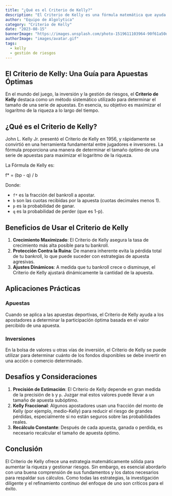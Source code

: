 ```yaml
---
title: "¿Qué es el Criterio de Kelly?"
description: "El Criterio de Kelly es una fórmula matemática que ayuda a los apostadores a determinar la cantidad óptima a apostar en una apuesta."
author: "Equipo de Algolytica"
category: "Criterio de Kelly"
date: "2023-08-15"
bannerImage: "https://images.unsplash.com/photo-1519611103964-90f61a50d3e6?ixlib=rb-4.0.3&ixid=MnwxMjA3fDB8MHxwaG90by1wYWdlfHx8fGVufDB8fHx8&auto=format&fit=crop&w=1168&q=80"
authorImage: "images/avatar.gif"
tags:
  - kelly
  - gestión de riesgos
---
```


## El Criterio de Kelly: Una Guía para Apuestas Óptimas

En el mundo del juego, la inversión y la gestión de riesgos, el **Criterio de Kelly** destaca como un método sistemático utilizado para determinar el tamaño de una serie de apuestas. En esencia, su objetivo es maximizar el logaritmo de la riqueza a lo largo del tiempo.

## ¿Qué es el Criterio de Kelly?

John L. Kelly Jr. presentó el Criterio de Kelly en 1956, y rápidamente se convirtió en una herramienta fundamental entre jugadores e inversores. La fórmula proporciona una manera de determinar el tamaño óptimo de una serie de apuestas para maximizar el logaritmo de la riqueza.

La Fórmula de Kelly es:

f\* = (bp - q) / b

Donde:

- `f*` es la fracción del bankroll a apostar.
- `b` son las cuotas recibidas por la apuesta (cuotas decimales menos 1).
- `p` es la probabilidad de ganar.
- `q` es la probabilidad de perder (que es 1-p).

## Beneficios de Usar el Criterio de Kelly

1. **Crecimiento Maximizado**: El Criterio de Kelly asegura la tasa de crecimiento más alta posible para tu bankroll.
2. **Protección Contra la Ruina**: De manera inherente evita la pérdida total de tu bankroll, lo que puede suceder con estrategias de apuesta agresivas.
3. **Ajustes Dinámicos**: A medida que tu bankroll crece o disminuye, el Criterio de Kelly ajustará dinámicamente la cantidad de la apuesta.

## Aplicaciones Prácticas

### Apuestas

Cuando se aplica a las apuestas deportivas, el Criterio de Kelly ayuda a los apostadores a determinar la participación óptima basada en el valor percibido de una apuesta.

### Inversiones

En la bolsa de valores u otras vías de inversión, el Criterio de Kelly se puede utilizar para determinar cuánto de los fondos disponibles se debe invertir en una acción o comercio determinado.

## Desafíos y Consideraciones

1. **Precisión de Estimación**: El Criterio de Kelly depende en gran medida de la precisión de `b` y `p`. Juzgar mal estos valores puede llevar a un tamaño de apuesta subóptimo.
2. **Kelly Fraccional**: Algunos apostadores usan una fracción del monto de Kelly (por ejemplo, medio-Kelly) para reducir el riesgo de grandes pérdidas, especialmente si no están seguros sobre las probabilidades reales.
3. **Recálculo Constante**: Después de cada apuesta, ganada o perdida, es necesario recalcular el tamaño de apuesta óptimo.

## Conclusión

El Criterio de Kelly ofrece una estrategia matemáticamente sólida para aumentar la riqueza y gestionar riesgos. Sin embargo, es esencial abordarlo con una buena comprensión de sus fundamentos y los datos necesarios para respaldar sus cálculos. Como todas las estrategias, la investigación diligente y el refinamiento continuo del enfoque de uno son críticos para el éxito.
